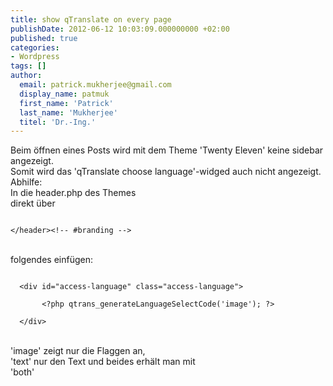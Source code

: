 ```yaml
---
title: show qTranslate on every page
publishDate: 2012-06-12 10:03:09.000000000 +02:00
published: true
categories:
- Wordpress
tags: []
author:
  email: patrick.mukherjee@gmail.com
  display_name: patmuk
  first_name: 'Patrick'
  last_name: 'Mukherjee'
  titel: 'Dr.-Ing.'
---
```

<p>Beim öffnen eines Posts wird mit dem Theme 'Twenty Eleven' keine sidebar angezeigt.<br />
  Somit wird das 'qTranslate choose language'-widged auch nicht angezeigt.<br />
  Abhilfe:<br />
  In die header.php des Themes<br />
  direkt über<br />
  <code><br />
&lt;/header>&lt;!-- #branding --&gt;<br />
</code><br />
  folgendes einfügen:<br />
  <code><br />
  &lt;div id="access-language" class="access-language"&gt;<br />
       &lt;?php qtrans_generateLanguageSelectCode('image'); ?&gt;<br />
  &lt;/div&gt;<br />
</code><br />
  'image' zeigt nur die Flaggen an,<br />
  'text' nur den Text und beides erhält man mit<br />
  'both'